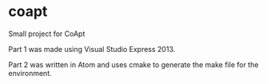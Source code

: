 # coapt
Small project for CoApt

Part 1 was made using Visual Studio Express 2013.

Part 2 was written in Atom and uses cmake to generate the make file for the environment.
